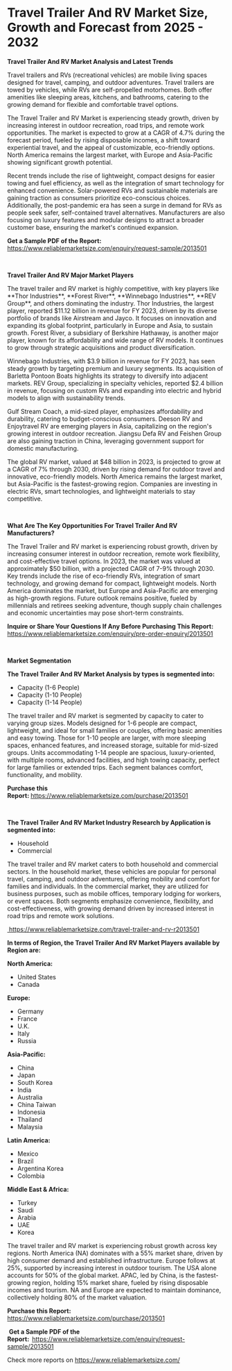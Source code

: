 <p><h1>Travel Trailer And RV Market Size, Growth and Forecast from 2025 - 2032</h1></p><p><strong>Travel Trailer And RV Market Analysis and Latest Trends</strong></p>
<p><p>Travel trailers and RVs (recreational vehicles) are mobile living spaces designed for travel, camping, and outdoor adventures. Travel trailers are towed by vehicles, while RVs are self-propelled motorhomes. Both offer amenities like sleeping areas, kitchens, and bathrooms, catering to the growing demand for flexible and comfortable travel options.</p><p>The Travel Trailer and RV Market is experiencing steady growth, driven by increasing interest in outdoor recreation, road trips, and remote work opportunities. The market is expected to grow at a CAGR of 4.7% during the forecast period, fueled by rising disposable incomes, a shift toward experiential travel, and the appeal of customizable, eco-friendly options. North America remains the largest market, with Europe and Asia-Pacific showing significant growth potential.</p><p>Recent trends include the rise of lightweight, compact designs for easier towing and fuel efficiency, as well as the integration of smart technology for enhanced convenience. Solar-powered RVs and sustainable materials are gaining traction as consumers prioritize eco-conscious choices. Additionally, the post-pandemic era has seen a surge in demand for RVs as people seek safer, self-contained travel alternatives. Manufacturers are also focusing on luxury features and modular designs to attract a broader customer base, ensuring the market's continued expansion.</p></p>
<p><strong>Get a Sample PDF of the Report:&nbsp;</strong> <a href="https://www.reliablemarketsize.com/enquiry/request-sample/2013501?utm_campaign=1929&utm_medium=2&utm_source=Github&utm_content=ia&utm_term=22012025&utm_id=travel-trailer-and-rv">https://www.reliablemarketsize.com/enquiry/request-sample/2013501</a></p>
<p>&nbsp;</p>
<p><strong>Travel Trailer And RV Major Market Players</strong></p>
<p><p>The travel trailer and RV market is highly competitive, with key players like **Thor Industries**, **Forest River**, **Winnebago Industries**, **REV Group**, and others dominating the industry. Thor Industries, the largest player, reported $11.12 billion in revenue for FY 2023, driven by its diverse portfolio of brands like Airstream and Jayco. It focuses on innovation and expanding its global footprint, particularly in Europe and Asia, to sustain growth. Forest River, a subsidiary of Berkshire Hathaway, is another major player, known for its affordability and wide range of RV models. It continues to grow through strategic acquisitions and product diversification.</p><p>Winnebago Industries, with $3.9 billion in revenue for FY 2023, has seen steady growth by targeting premium and luxury segments. Its acquisition of Barletta Pontoon Boats highlights its strategy to diversify into adjacent markets. REV Group, specializing in specialty vehicles, reported $2.4 billion in revenue, focusing on custom RVs and expanding into electric and hybrid models to align with sustainability trends.</p><p>Gulf Stream Coach, a mid-sized player, emphasizes affordability and durability, catering to budget-conscious consumers. Deeson RV and Enjoytravel RV are emerging players in Asia, capitalizing on the region's growing interest in outdoor recreation. Jiangsu Defa RV and Feishen Group are also gaining traction in China, leveraging government support for domestic manufacturing.</p><p>The global RV market, valued at $48 billion in 2023, is projected to grow at a CAGR of 7% through 2030, driven by rising demand for outdoor travel and innovative, eco-friendly models. North America remains the largest market, but Asia-Pacific is the fastest-growing region. Companies are investing in electric RVs, smart technologies, and lightweight materials to stay competitive.</p></p>
<p>&nbsp;</p>
<p><strong>What Are The Key Opportunities For Travel Trailer And RV Manufacturers?</strong></p>
<p><p>The Travel Trailer and RV market is experiencing robust growth, driven by increasing consumer interest in outdoor recreation, remote work flexibility, and cost-effective travel options. In 2023, the market was valued at approximately $50 billion, with a projected CAGR of 7-9% through 2030. Key trends include the rise of eco-friendly RVs, integration of smart technology, and growing demand for compact, lightweight models. North America dominates the market, but Europe and Asia-Pacific are emerging as high-growth regions. Future outlook remains positive, fueled by millennials and retirees seeking adventure, though supply chain challenges and economic uncertainties may pose short-term constraints.</p></p>
<p><strong>Inquire or Share Your Questions If Any Before Purchasing This Report:</strong> <a href="https://www.reliablemarketsize.com/enquiry/pre-order-enquiry/2013501?utm_campaign=1929&utm_medium=2&utm_source=Github&utm_content=ia&utm_term=22012025&utm_id=travel-trailer-and-rv">https://www.reliablemarketsize.com/enquiry/pre-order-enquiry/2013501</a></p>
<p>&nbsp;</p>
<p><strong>Market Segmentation</strong></p>
<p><strong>The Travel Trailer And RV Market Analysis by types is segmented into:</strong></p>
<p><ul><li>Capacity (1-6 People)</li><li>Capacity (1-10 People)</li><li>Capacity (1-14 People)</li></ul></p>
<p><p>The travel trailer and RV market is segmented by capacity to cater to varying group sizes. Models designed for 1-6 people are compact, lightweight, and ideal for small families or couples, offering basic amenities and easy towing. Those for 1-10 people are larger, with more sleeping spaces, enhanced features, and increased storage, suitable for mid-sized groups. Units accommodating 1-14 people are spacious, luxury-oriented, with multiple rooms, advanced facilities, and high towing capacity, perfect for large families or extended trips. Each segment balances comfort, functionality, and mobility.</p></p>
<p><strong>Purchase this Report:&nbsp;</strong><a href="https://www.reliablemarketsize.com/purchase/2013501?utm_campaign=1929&utm_medium=2&utm_source=Github&utm_content=ia&utm_term=22012025&utm_id=travel-trailer-and-rv">https://www.reliablemarketsize.com/purchase/2013501</a></p>
<p>&nbsp;</p>
<p><strong>The Travel Trailer And RV Market Industry Research by Application is segmented into:</strong></p>
<p><ul><li>Household</li><li>Commercial</li></ul></p>
<p><p>The travel trailer and RV market caters to both household and commercial sectors. In the household market, these vehicles are popular for personal travel, camping, and outdoor adventures, offering mobility and comfort for families and individuals. In the commercial market, they are utilized for business purposes, such as mobile offices, temporary lodging for workers, or event spaces. Both segments emphasize convenience, flexibility, and cost-effectiveness, with growing demand driven by increased interest in road trips and remote work solutions.</p></p>
<p><a href="https://www.reliablemarketsize.com/travel-trailer-and-rv-r2013501?utm_campaign=1929&utm_medium=2&utm_source=Github&utm_content=ia&utm_term=22012025&utm_id=travel-trailer-and-rv">&nbsp;https://www.reliablemarketsize.com/travel-trailer-and-rv-r2013501</a></p>
<p><strong>In terms of Region, the Travel Trailer And RV Market Players available by Region are:</strong></p>
<p>
    <p> <strong> North America: </strong>
        <ul>
            <li>United States</li>
            <li>Canada</li>
        </ul>
        </p> 
    <p> <strong> Europe: </strong>
        <ul>
            <li>Germany</li>
            <li>France</li>
            <li>U.K.</li>
            <li>Italy</li>
            <li>Russia</li>
        </ul>
        </p> 
    <p> <strong> Asia-Pacific: </strong>
        <ul>
            <li>China</li>
            <li>Japan</li>
            <li>South Korea</li>
            <li>India</li>
            <li>Australia</li>
            <li>China Taiwan</li>
            <li>Indonesia</li>
            <li>Thailand</li>
            <li>Malaysia</li>
        </ul>
        </p> 
    <p> <strong> Latin America: </strong>
        <ul>
            <li>Mexico</li>
            <li>Brazil</li>
            <li>Argentina Korea</li>
            <li>Colombia</li>
        </ul>
        </p> 
    <p> <strong> Middle East & Africa: </strong>
        <ul>
            <li>Turkey</li>
            <li>Saudi</li>
            <li>Arabia</li>
            <li>UAE</li>
            <li>Korea</li>
        </ul>
    </p>
    </p>
<p><p>The travel trailer and RV market is experiencing robust growth across key regions. North America (NA) dominates with a 55% market share, driven by high consumer demand and established infrastructure. Europe follows at 25%, supported by increasing interest in outdoor tourism. The USA alone accounts for 50% of the global market. APAC, led by China, is the fastest-growing region, holding 15% market share, fueled by rising disposable incomes and tourism. NA and Europe are expected to maintain dominance, collectively holding 80% of the market valuation.</p></p>
<p><strong>Purchase this Report: </strong><a href="https://www.reliablemarketsize.com/purchase/2013501?utm_campaign=1929&utm_medium=2&utm_source=Github&utm_content=ia&utm_term=22012025&utm_id=travel-trailer-and-rv">https://www.reliablemarketsize.com/purchase/2013501</a></p>
<p>&nbsp;<strong>Get a Sample PDF of the Report:&nbsp;&nbsp;</strong><a href="https://www.reliablemarketsize.com/enquiry/request-sample/2013501?utm_campaign=1929&utm_medium=2&utm_source=Github&utm_content=ia&utm_term=22012025&utm_id=travel-trailer-and-rv">https://www.reliablemarketsize.com/enquiry/request-sample/2013501</a></p>
<p><strong></strong></p>
<p>Check more reports on <a href="https://www.reliablemarketsize.com/?utm_campaign=1929&utm_medium=2&utm_source=Github&utm_content=ia&utm_term=22012025&utm_id=travel-trailer-and-rv">https://www.reliablemarketsize.com/</a></p>